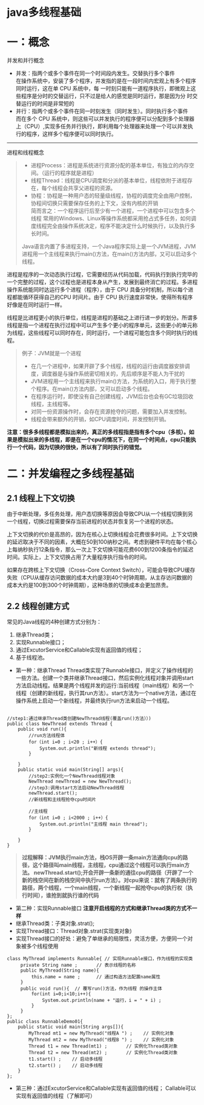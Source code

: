 
  java多线程基础
====

# 一：概念

并发和并行概念

* 并发：指两个或多个事件在同一个时间段内发生。交替执行多个事件    
在操作系统中，安装了多个程序，并发指的是在一段时间内宏观上有多个程序同时运行，这在单 CPU 系统中，每 一时刻只能有一道程序执行，即微观上这些程序是分时的交替运行，只不过是给人的感觉是同时运行，那是因为分 时交替运行的时间是非常短的
* 并行：指两个或多个事件在同一时刻发生（同时发生）。同时执行多个事件     
而在多个 CPU 系统中，则这些可以并发执行的程序便可以分配到多个处理器上（CPU）,实现多任务并行执行，即利用每个处理器来处理一个可以并发执行的程序，这样多个程序便可以同时执行。

***
进程和线程概念
>* 进程Process：进程是系统进行资源分配的基本单位，有独立的内存空间。（运行的程序就是进程）
>* 线程Thread：线程是CPU调度和分派的基本单位，线程依附于进程存在，每个线程会共享父进程的资源。
>* 协程：协程是一种用户态的轻量级线程，协程的调度完全由用户控制，协程间切换只需要保存任务的上下文，没有内核的开销  
>简而言之：一个程序运行后至少有一个进程，一个进程中可以包含多个线程
>常用的Windows、Linux等操作系统都采用抢占式多任务，如何调度线程完全由操作系统决定，程序不能决定什么时候执行，以及执行多长时间。
>
>Java语言内置了多进程支持，一个Java程序实际上是一个JVM进程，JVM进程用一个主线程来执行main()方法，在main()方法内部，又可以启动多个线程。

进程是程序的一次动态执行过程，它需要经历从代码加载，代码执行到执行完毕的一个完整的过程，这个过程也是进程本身从产生，发展到最终消亡的过程。多进程操作系统能同时达运行多个进程（程序），由于 CPU 具备分时机制，所以每个进程都能循环获得自己的CPU 时间片。由于 CPU 执行速度非常快，使得所有程序好像是在同时运行一样。

线程是比进程更小的执行单位，线程是进程的基础之上进行进一步的划分。所谓多线程是指一个进程在执行过程中可以产生多个更小的程序单元，这些更小的单元称为线程，这些线程可以同时存在，同时运行，一个进程可能包含多个同时执行的线程。

>例子：JVM就是一个进程
>* 在几一个进程中，如果开辟了多个线程，线程的运行由调度器安排调度，调度器是与操作系统密切相关的，先后顺序是不能人为干扰的
>* JVM进程用一个主线程来执行main()方法，为系统的入口，用于执行整个程序。在main()方法内部，又可以启动多个线程。
>* 在程序运行时，即使没有自己创建线程，JVM后台也会有GC垃圾回收线程，主线程等。
>* 对同一份资源操作时，会存在资源抢夺的问题，需要加入并发控制。
>* 线程会带来额外的开销，如CPU调度时间，并发控制开销。

**注意：很多多线程都是模拟出来的，真正的多线程指是指有多个cpu（多核）。如果是模拟出来的多线程，即是在一个cpu的情况下，在同一个时间点，cpu只能执行一个代码，因为切换的很快，所以有了同时执行的错觉。**

# 二：并发编程之多线程基础
## 2.1 线程上下文切换
由于中断处理，多任务处理，用户态切换等原因会导致CPU从一个线程切换到另一个线程，切换过程需要保存当前进程的状态并恢复另一个进程的状态。

上下文切换的代价是高昂的，因为在核心上切换线程会花费很多时间。上下文切换的延迟取决于不同的因素，大概在50到100纳秒之间。考虑到硬件平均在每个核心上每纳秒执行12条指令，那么一次上下文切换可能花费600到1200条指令的延迟时间。实际上，上下文切换占用了大量程序执行指令的时间。

如果存在跨核上下文切换（Cross-Core Context Switch），可能会导致CPU缓存失败（CPU从缓存访问数据的成本大约是3到40个时钟周期，从主存访问数据的成本大约是100到300个时钟周期），这种场景的切换成本会更加昂贵。

## 2.2 线程创建方式
常见的Java线程的4种创建方式分别为：
1. 继承Thread类；
2. 实现Runnable接口；
3. 通过ExcutorService和Callable实现有返回值的线程；
4. 基于线程池。

* 第一种：继承Thread
Thread类实现了Runnable接口，并定义了操作线程的一些方法。创建一个类并继承Thread接口，然后实例化线程对象并调用start方法启动线程。结果是两个线程并发的运行:当前线程（main线程）和另一个线程（创建的新线程，执行其run方法）。start方法为一个native方法，通过在操作系统上启动一个新线程，并最终执行run方法来启动一个线程。
```

//step1:通过继承Thread类创建NewThread线程(覆盖run()方法））)
public class NewThread extends Thread {
    public void run(){
        //run方法线程体
        for（int i=0 ; i<20 ; i++）{
            System.out.println("新线程 extends thread");
        }
        
    }
    public static void main(String[] args){
        //step2:实例化一个NewThread线程对象
        NewThread newThread = new NewThread();
        //step3:调用start方法启动NewThread线程
        newThread.start();
        //新线程和主线程抢夺cpu时间片
      
        //主线程
        for（int i=0 ; i<2000 ; i++）{
            System.out.println("主线程 main thread");
        }
      
    }
}

```
> **过程解释：JVM执行main方法，栈OS开辟一条main方法通向cpu的路径，这个路径叫main线程，主线程，cpu通过这个线程可以执行main方法。 newThread.start();开会开辟一条新的通往cpu的路径（开辟了一个新的栈空间在新的栈空间中执行run方法）。对cpu来说：就有了两条执行的路径，两个线程，一个main线程，一个新线程一起抢夺cpu的执行权（执行时间），谁抢到就执行谁的代码**

* 第二种：实现Runnable接口
**注意开启线程的方式和继承Thread类的方式不一样**
* 继承Thread类：子类对象.strat();
* 实现Thread接口：Thread对象.strat(实现类对象)
* 实现Thread接口的好处：避免了单继承的局限性，灵活方便，方便同一个对象被多个线程使用
```
class MyThread implements Runnable{ // 实现Runnable接口，作为线程的实现类 
     private String name ;       // 表示线程的名称 
     public MyThread(String name){ 
         this.name = name ;      // 通过构造方法配置name属性 
     } 
     public void run(){  // 覆写run()方法，作为线程 的操作主体 
         for(int i=0;i<10;i++){ 
             System.out.println(name + "运行，i = " + i) ; 
         } 
     } 
}; 
public class RunnableDemo01{ 
    public static void main(String args[]){ 
        MyThread mt1 = new MyThread("线程A ") ;    // 实例化对象 
        MyThread mt2 = new MyThread("线程B ") ;    // 实例化对象 
        Thread t1 = new Thread(mt1) ;       // 实例化Thread类对象 
        Thread t2 = new Thread(mt2) ;       // 实例化Thread类对象 
        t1.start() ;    // 启动多线程 
        t2.start() ;    // 启动多线程 
    } 
};

```
* 第三种：通过ExcutorService和Callable实现有返回值的线程；
Callable可以实现有返回值的线程（了解即可）              

